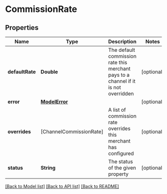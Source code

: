 # CommissionRate

## Properties
Name | Type | Description | Notes
------------ | ------------- | ------------- | -------------
**defaultRate** | **Double** | The default commission rate this merchant pays to a channel if it is not overridden | [optional] 
**error** | [**ModelError**](ModelError.md) |  | [optional] 
**overrides** | [ChannelCommissionRate] | A list of commission rate overrides this merchant has configured | [optional] 
**status** | **String** | The status of the given property | [optional] 

[[Back to Model list]](../README.md#documentation-for-models) [[Back to API list]](../README.md#documentation-for-api-endpoints) [[Back to README]](../README.md)



